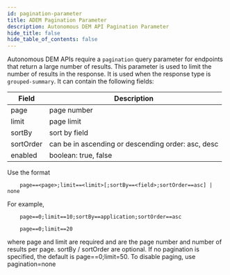 ```yaml
---
id: pagination-parameter
title: ADEM Pagination Parameter
description: Autonomous DEM API Pagination Parameter
hide_title: false
hide_table_of_contents: false
---
```


Autonomous DEM APIs require a `pagination` query parameter for endpoints that return a large number
of results. This parameter is used to limit the number of results in the response. It is used when
the response type is `grouped-summary`. It can contain the following fields:

| Field              | Description          |
| ---------------    | -------------------- |
| page               |  page number         |
| limit              |  page limit          |
| sortBy             |  sort by field       |
| sortOrder          |  can be in ascending or descending order: asc, desc   |
| enabled            |  boolean: true, false  |

Use the format

```
    page==<page>;limit==<limit>[;sortBy==<field>;sortOrder==asc] | none
```

For example, 

```
    page==0;limit==10;sortBy==application;sortOrder==asc

    page==0;limit==20
```

where page and limit are required and are the page number and number of results per page. sortBy / sortOrder are optional. If no pagination is specified, the default is page==0;limit=50. To disable paging, use pagination=none
